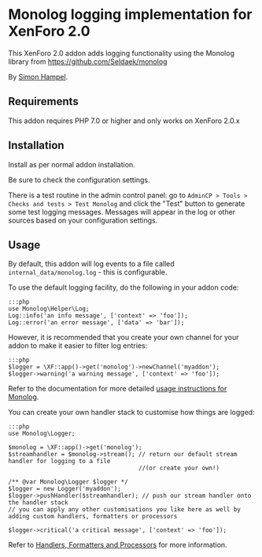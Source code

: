 Monolog logging implementation for XenForo 2.0
==============================================

This XenForo 2.0 addon adds logging functionality using the Monolog library from https://github.com/Seldaek/monolog

By [Simon Hampel](http://www.hampelgroup.com/).

Requirements
------------

This addon requires PHP 7.0 or higher and only works on XenForo 2.0.x 

Installation
------------

Install as per normal addon installation.

Be sure to check the configuration settings.

There is a test routine in the admin control panel: go to `AdminCP > Tools > Checks and tests > Test Monolog` and click
the "Test" button to generate some test logging messages. Messages will appear in the log or other sources based on 
your configuration settings.

Usage
-----

By default, this addon will log events to a file called `internal_data/monolog.log` - this is configurable.

To use the default logging facility, do the following in your addon code:

	:::php
	use Monolog\Helper\Log;
	Log::info('an info message', ['context' => 'foo']);
	Log::error('an error message', ['data' => 'bar']);

However, it is recommended that you create your own channel for your addon to make it easier to filter log entries:

	:::php
	$logger = \XF::app()->get('monolog')->newChannel('myaddon');
	$logger->warning('a warning message', ['context' => 'foo']);

Refer to the documentation for more detailed
[usage instructions for Monolog](https://github.com/Seldaek/monolog/blob/master/doc/01-usage.md).

You can create your own handler stack to customise how things are logged:

	:::php
	use Monolog\Logger;
	
	$monolog = \XF::app()->get('monolog');
	$streamhandler = $monolog->stream(); // return our default stream handler for logging to a file 
										 //(or create your own!)
	
	/** @var Monolog\Logger $logger */
	$logger = new Logger('myaddon');
	$logger->pushHandler($streamhandler); // push our stream handler onto the handler stack
	// you can apply any other customisations you like here as well by adding custom handlers, formatters or processors
	
	$logger->critical('a critical message', ['context' => 'foo']);

Refer to
[Handlers, Formatters and Processors](https://github.com/Seldaek/monolog/blob/master/doc/02-handlers-formatters-processors.md)
for more information.


